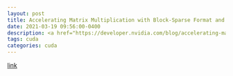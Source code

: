 ```yaml
---
layout: post
title: Accelerating Matrix Multiplication with Block-Sparse Format and Tensor Cores
date: 2021-03-19 09:56:00-0400
description: <a href="https://developer.nvidia.com/blog/accelerating-matrix-multiplication-with-block-sparse-format-and-nvidia-tensor-cores/">link</a>
tags: cuda
categories: cuda
---
```


<a href="https://developer.nvidia.com/blog/accelerating-matrix-multiplication-with-block-sparse-format-and-nvidia-tensor-cores/">link</a>
